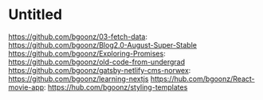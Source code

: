 # Untitled

https://github.com/bgoonz/03-fetch-data: https://github.com/bgoonz/Blog2.0-August-Super-Stable
https://github.com/bgoonz/Exploring-Promises: https://github.com/bgoonz/old-code-from-undergrad
https://github.com/bgoonz/gatsby-netlify-cms-norwex: https://github.com/bgoonz/learning-nextjs
https://hub.com/bgoonz/React-movie-app: https://hub.com/bgoonz/styling-templates
